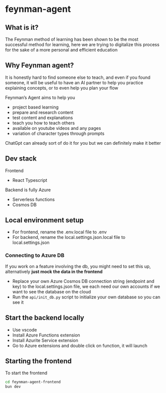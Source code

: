 # feynman-agent

## What is it?

The Feynman method of learning has been shown to be the most successful method for learning, here we are trying to digitalize this process for the sake of a more personal and efficient education

## Why Feynman agent?

It is honestly hard to find someone else to teach, and even if you found someone, it will be useful to have an AI partner to help you practice explaining concepts, or to even help you plan your flow

Feynman’s Agent aims to help you

- project based learning
- prepare and research content
- test content and explanations
- teach you how to teach others
- available on youtube videos and any pages
- variation of character types through prompts

ChatGpt can already sort of do it for you but we can definitely make it better

## Dev stack

Frontend

- React Typescript

Backend is fully Azure

- Serverless functions
- Cosmos DB

## Local environment setup

- For frontend, rename the .env.local file to .env
- For backend, rename the local.settings.json.local file to local.settings.json

### Connecting to Azure DB
If you work on a feature involving the db, you might need to set this up, alternatively **just mock the data in the frontend**
- Replace your own Azure Cosmos DB connection string (endpoint and key) to the local.settings.json file, we each need our own accounts if we want to see the database on the cloud
- Run the `api/init_db.py` script to initialize your own database so you can see it
   
## Start the backend locally

- Use vscode
- Install Azure Functions extension
- Install Azurite Service extension
- Go to Azure extensions and double click on function, it will launch

## Starting the frontend

To start the frontend

```bash
cd feynman-agent-frontend
bun dev
```
